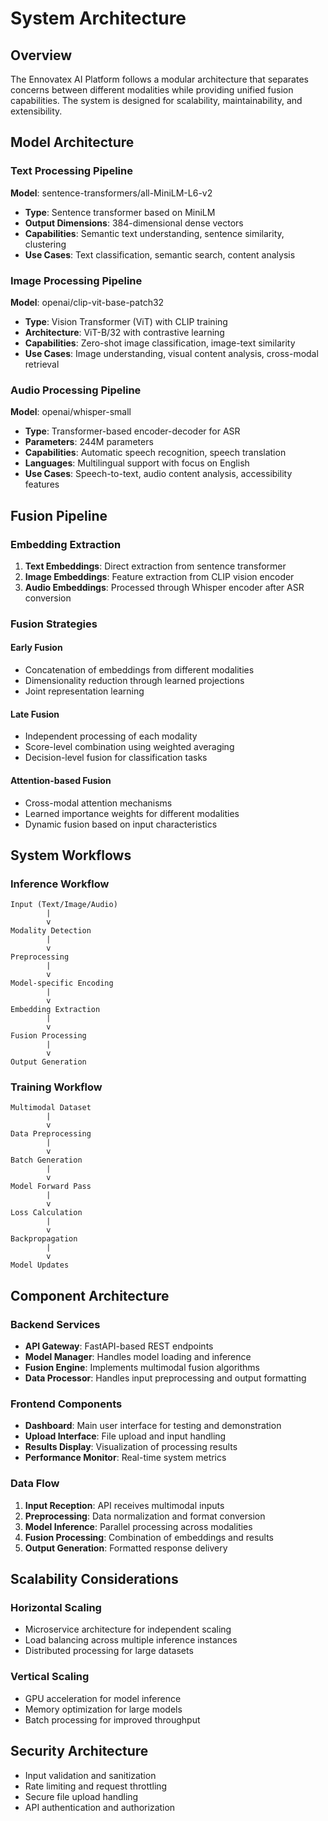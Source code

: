 # System Architecture

## Overview

The Ennovatex AI Platform follows a modular architecture that separates concerns between different modalities while providing unified fusion capabilities. The system is designed for scalability, maintainability, and extensibility.

## Model Architecture

### Text Processing Pipeline

**Model**: sentence-transformers/all-MiniLM-L6-v2
- **Type**: Sentence transformer based on MiniLM
- **Output Dimensions**: 384-dimensional dense vectors
- **Capabilities**: Semantic text understanding, sentence similarity, clustering
- **Use Cases**: Text classification, semantic search, content analysis

### Image Processing Pipeline

**Model**: openai/clip-vit-base-patch32
- **Type**: Vision Transformer (ViT) with CLIP training
- **Architecture**: ViT-B/32 with contrastive learning
- **Capabilities**: Zero-shot image classification, image-text similarity
- **Use Cases**: Image understanding, visual content analysis, cross-modal retrieval

### Audio Processing Pipeline

**Model**: openai/whisper-small
- **Type**: Transformer-based encoder-decoder for ASR
- **Parameters**: 244M parameters
- **Capabilities**: Automatic speech recognition, speech translation
- **Languages**: Multilingual support with focus on English
- **Use Cases**: Speech-to-text, audio content analysis, accessibility features

## Fusion Pipeline

### Embedding Extraction

1. **Text Embeddings**: Direct extraction from sentence transformer
2. **Image Embeddings**: Feature extraction from CLIP vision encoder
3. **Audio Embeddings**: Processed through Whisper encoder after ASR conversion

### Fusion Strategies

#### Early Fusion
- Concatenation of embeddings from different modalities
- Dimensionality reduction through learned projections
- Joint representation learning

#### Late Fusion
- Independent processing of each modality
- Score-level combination using weighted averaging
- Decision-level fusion for classification tasks

#### Attention-based Fusion
- Cross-modal attention mechanisms
- Learned importance weights for different modalities
- Dynamic fusion based on input characteristics

## System Workflows

### Inference Workflow

```
Input (Text/Image/Audio)
        |
        v
Modality Detection
        |
        v
Preprocessing
        |
        v
Model-specific Encoding
        |
        v
Embedding Extraction
        |
        v
Fusion Processing
        |
        v
Output Generation
```

### Training Workflow

```
Multimodal Dataset
        |
        v
Data Preprocessing
        |
        v
Batch Generation
        |
        v
Model Forward Pass
        |
        v
Loss Calculation
        |
        v
Backpropagation
        |
        v
Model Updates
```

## Component Architecture

### Backend Services

- **API Gateway**: FastAPI-based REST endpoints
- **Model Manager**: Handles model loading and inference
- **Fusion Engine**: Implements multimodal fusion algorithms
- **Data Processor**: Handles input preprocessing and output formatting

### Frontend Components

- **Dashboard**: Main user interface for testing and demonstration
- **Upload Interface**: File upload and input handling
- **Results Display**: Visualization of processing results
- **Performance Monitor**: Real-time system metrics

### Data Flow

1. **Input Reception**: API receives multimodal inputs
2. **Preprocessing**: Data normalization and format conversion
3. **Model Inference**: Parallel processing across modalities
4. **Fusion Processing**: Combination of embeddings and results
5. **Output Generation**: Formatted response delivery

## Scalability Considerations

### Horizontal Scaling
- Microservice architecture for independent scaling
- Load balancing across multiple inference instances
- Distributed processing for large datasets

### Vertical Scaling
- GPU acceleration for model inference
- Memory optimization for large models
- Batch processing for improved throughput

## Security Architecture

- Input validation and sanitization
- Rate limiting and request throttling
- Secure file upload handling
- API authentication and authorization
